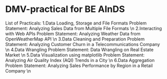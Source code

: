 # DMV-practical for BE AInDS

List of Practicals:
1.Data Loading, Storage and File Formats
Problem Statement: Analyzing Sales Data from Multiple File Formats
\n
2.Interacting with Web APIs
Problem Statement: Analyzing Weather Data from OpenWeatherMap API
\n
3.Data Cleaning and Preparation
Problem Statement: Analyzing Customer Churn in a Telecommunications Company
\n
4.Data Wrangling
Problem Statement: Data Wrangling on Real Estate Market
\n
5.Data Visualization using matplotlib
Problem Statement: Analyzing Air Quality Index (AQI) Trends in a City
\n
6.Data Aggregation
Problem Statement: Analyzing Sales Performance by Region in a Retail Company
\n


